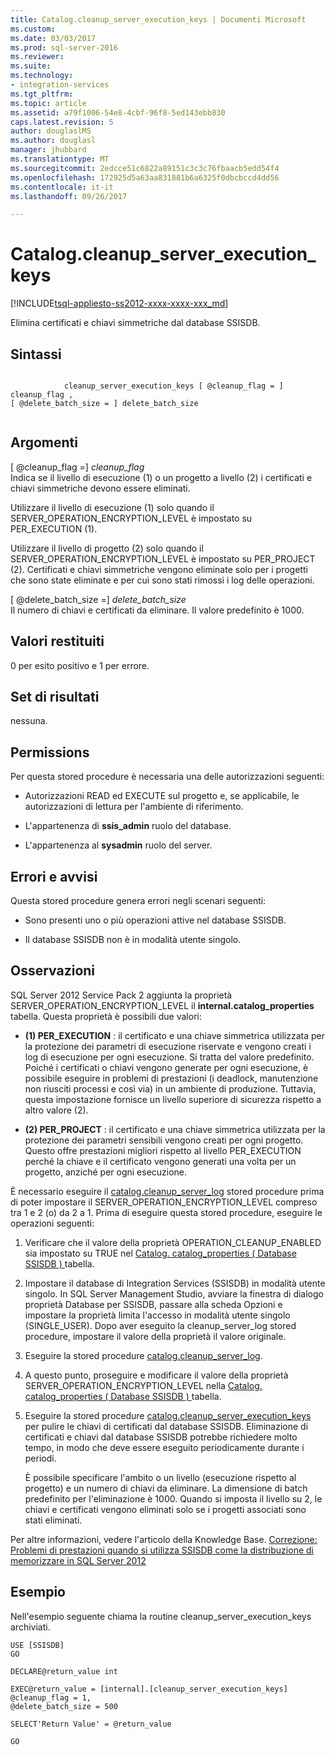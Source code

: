 ```yaml
---
title: Catalog.cleanup_server_execution_keys | Documenti Microsoft
ms.custom: 
ms.date: 03/03/2017
ms.prod: sql-server-2016
ms.reviewer: 
ms.suite: 
ms.technology:
- integration-services
ms.tgt_pltfrm: 
ms.topic: article
ms.assetid: a79f1006-54e8-4cbf-96f8-5ed143ebb830
caps.latest.revision: 5
author: douglaslMS
ms.author: douglasl
manager: jhubbard
ms.translationtype: MT
ms.sourcegitcommit: 2edcce51c6822a89151c3c3c76fbaacb5edd54f4
ms.openlocfilehash: 172925d5a63aa831881b6a6325f0dbcbccd4dd56
ms.contentlocale: it-it
ms.lasthandoff: 09/26/2017

---
```

# <a name="catalogcleanupserverexecutionkeys"></a>Catalog.cleanup_server_execution_keys
[!INCLUDE[tsql-appliesto-ss2012-xxxx-xxxx-xxx_md](../../includes/tsql-appliesto-ss2012-xxxx-xxxx-xxx-md.md)]

  Elimina certificati e chiavi simmetriche dal database SSISDB.  
  
## <a name="syntax"></a>Sintassi  
  
```  
  
            cleanup_server_execution_keys [ @cleanup_flag = ] cleanup_flag ,  
[ @delete_batch_size = ] delete_batch_size  
  
```  
  
## <a name="arguments"></a>Argomenti  
 [ @cleanup_flag =] *cleanup_flag*  
 Indica se il livello di esecuzione (1) o un progetto a livello (2) i certificati e chiavi simmetriche devono essere eliminati.  
  
 Utilizzare il livello di esecuzione (1) solo quando il SERVER_OPERATION_ENCRYPTION_LEVEL è impostato su PER_EXECUTION (1).  
  
 Utilizzare il livello di progetto (2) solo quando il SERVER_OPERATION_ENCRYPTION_LEVEL è impostato su PER_PROJECT (2). Certificati e chiavi simmetriche vengono eliminate solo per i progetti che sono state eliminate e per cui sono stati rimossi i log delle operazioni.  
  
 [ @delete_batch_size =] *delete_batch_size*  
 Il numero di chiavi e certificati da eliminare. Il valore predefinito è 1000.  
  
## <a name="return-code-values"></a>Valori restituiti  
 0 per esito positivo e 1 per errore.  
  
## <a name="result-sets"></a>Set di risultati  
 nessuna.  
  
## <a name="permissions"></a>Permissions  
 Per questa stored procedure è necessaria una delle autorizzazioni seguenti:  
  
-   Autorizzazioni READ ed EXECUTE sul progetto e, se applicabile, le autorizzazioni di lettura per l'ambiente di riferimento.  
  
-   L'appartenenza di **ssis_admin** ruolo del database.  
  
-   L'appartenenza al **sysadmin** ruolo del server.  
  
## <a name="errors-and-warnings"></a>Errori e avvisi  
 Questa stored procedure genera errori negli scenari seguenti:  
  
-   Sono presenti uno o più operazioni attive nel database SSISDB.  
  
-   Il database SSISDB non è in modalità utente singolo.  
  
## <a name="remarks"></a>Osservazioni  
 SQL Server 2012 Service Pack 2 aggiunta la proprietà SERVER_OPERATION_ENCRYPTION_LEVEL il **internal.catalog_properties** tabella. Questa proprietà è possibili due valori:  
  
-   **(1) PER_EXECUTION** : il certificato e una chiave simmetrica utilizzata per la protezione dei parametri di esecuzione riservate e vengono creati i log di esecuzione per ogni esecuzione. Si tratta del valore predefinito. Poiché i certificati o chiavi vengono generate per ogni esecuzione, è possibile eseguire in problemi di prestazioni (i deadlock, manutenzione non riusciti processi e così via) in un ambiente di produzione. Tuttavia, questa impostazione fornisce un livello superiore di sicurezza rispetto a altro valore (2).  
  
-   **(2) PER_PROJECT** : il certificato e una chiave simmetrica utilizzata per la protezione dei parametri sensibili vengono creati per ogni progetto. Questo offre prestazioni migliori rispetto al livello PER_EXECUTION perché la chiave e il certificato vengono generati una volta per un progetto, anziché per ogni esecuzione.  
  
 È necessario eseguire il [catalog.cleanup_server_log](../../integration-services/system-stored-procedures/catalog-cleanup-server-log.md) stored procedure prima di poter impostare il SERVER_OPERATION_ENCRYPTION_LEVEL compreso tra 1 e 2 (o) da 2 a 1. Prima di eseguire questa stored procedure, eseguire le operazioni seguenti:  
  
1.  Verificare che il valore della proprietà OPERATION_CLEANUP_ENABLED sia impostato su TRUE nel [Catalog. catalog_properties &#40; Database SSISDB &#41; ](../../integration-services/system-views/catalog-catalog-properties-ssisdb-database.md) tabella.  
  
2.  Impostare il database di Integration Services (SSISDB) in modalità utente singolo. In SQL Server Management Studio, avviare la finestra di dialogo proprietà Database per SSISDB, passare alla scheda Opzioni e impostare la proprietà limita l'accesso in modalità utente singolo (SINGLE_USER). Dopo aver eseguito la cleanup_server_log stored procedure, impostare il valore della proprietà il valore originale.  
  
3.  Eseguire la stored procedure [catalog.cleanup_server_log](../../integration-services/system-stored-procedures/catalog-cleanup-server-log.md).  
  
4.  A questo punto, proseguire e modificare il valore della proprietà SERVER_OPERATION_ENCRYPTION_LEVEL nella [Catalog. catalog_properties &#40; Database SSISDB &#41; ](../../integration-services/system-views/catalog-catalog-properties-ssisdb-database.md) tabella.  
  
5.  Eseguire la stored procedure [catalog.cleanup_server_execution_keys](../../integration-services/system-stored-procedures/catalog-cleanup-server-execution-keys.md) per pulire le chiavi di certificati dal database SSISDB. Eliminazione di certificati e chiavi dal database SSISDB potrebbe richiedere molto tempo, in modo che deve essere eseguito periodicamente durante i periodi.  
  
     È possibile specificare l'ambito o un livello (esecuzione rispetto al progetto) e un numero di chiavi da eliminare. La dimensione di batch predefinito per l'eliminazione è 1000. Quando si imposta il livello su 2, le chiavi e certificati vengono eliminati solo se i progetti associati sono stati eliminati.  
  
 Per altre informazioni, vedere l'articolo della Knowledge Base. [Correzione: Problemi di prestazioni quando si utilizza SSISDB come la distribuzione di memorizzare in SQL Server 2012](http://support.microsoft.com/kb/2972285)  
  
## <a name="example"></a>Esempio  
 Nell'esempio seguente chiama la routine cleanup_server_execution_keys archiviati.  
  
```tsql  
USE [SSISDB]  
GO  
  
DECLARE@return_value int  
  
EXEC@return_value = [internal].[cleanup_server_execution_keys]  
@cleanup_flag = 1,  
@delete_batch_size = 500  
  
SELECT'Return Value' = @return_value  
  
GO  
  
```  
  
  
